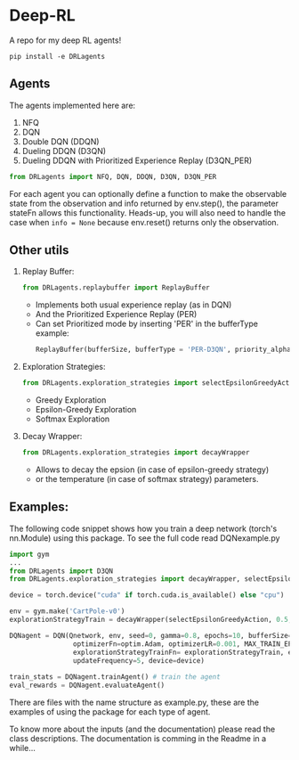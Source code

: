 # Deep-RL
A repo for my deep RL agents!
```
pip install -e DRLagents
```

## Agents
The agents implemented here are:
1. NFQ
2. DQN
3. Double DQN (DDQN)
4. Dueling DDQN (D3QN)
5. Dueling DDQN with Prioritized Experience Replay (D3QN_PER)
``` python 
from DRLagents import NFQ, DQN, DDQN, D3QN, D3QN_PER
```
For each agent you can optionally define a function to make the observable state from the observation and info returned by env.step(), the
parameter stateFn allows this functionality. Heads-up, you will also need to handle the case when ```info = None``` because env.reset() 
returns only the observation.

## Other utils
1. Replay Buffer:
    ``` python
    from DRLagents.replaybuffer import ReplayBuffer
    ```
    - Implements both usual experience replay (as in DQN)
    - And the Prioritized Experience Replay (PER)
    - Can set Prioritized mode by inserting 'PER' in the bufferType example:
        ``` python
        ReplayBuffer(bufferSize, bufferType = 'PER-D3QN', priority_alpha=alpha, priority_beta=beta, priority_beta_rate=beta_rate)
        ```

2. Exploration Strategies: 
    ``` python
    from DRLagents.exploration_strategies import selectEpsilonGreedyAction, selectGreedyAction, selectSoftMaxAction
    ```
    - Greedy Exploration
    - Epsilon-Greedy Exploration
    - Softmax Exploration

3. Decay Wrapper:
    ``` python
    from DRLagents.exploration_strategies import decayWrapper
    ```
    - Allows to decay the epsion (in case of epsilon-greedy strategy) 
    - or the temperature (in case of softmax strategy) parameters.

## Examples:
The following code snippet shows how you train a deep network (torch's nn.Module) using this package. To see the full code read DQNexample.py
``` python
import gym
...
from DRLagents import D3QN
from DRLagents.exploration_strategies import decayWrapper, selectEpsilonGreedyAction, selectGreedyAction

device = torch.device("cuda" if torch.cuda.is_available() else "cpu")

env = gym.make('CartPole-v0')
explorationStrategyTrain = decayWrapper(selectEpsilonGreedyAction, 0.5, 0.05, 500, device=device)

DQNagent = DQN(Qnetwork, env, seed=0, gamma=0.8, epochs=10, bufferSize=10000, batchSize=512, 
                optimizerFn=optim.Adam, optimizerLR=0.001, MAX_TRAIN_EPISODES=800, MAX_EVAL_EPISODES=1, 
                explorationStrategyTrainFn= explorationStrategyTrain, explorationStrategyEvalFn= selectGreedyAction, 
                updateFrequency=5, device=device)
                
train_stats = DQNagent.trainAgent() # train the agent
eval_rewards = DQNagent.evaluateAgent()
```

There are files with the name structure as <agent type>example.py, these are the examples of using the package for each type of agent.

To know more about the inputs (and the documentation) please read the class descriptions.
The documentation is comming in the Readme in a while...
